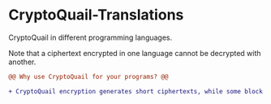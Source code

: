 # CryptoQuail-Translations
CryptoQuail in different programming languages.

Note that a ciphertext encrypted in one language cannot be decrypted with another.

```diff
@@ Why use CryptoQuail for your programs? @@

+ CryptoQuail encryption generates short ciphertexts, while some block ciphers generate ciphertexts way longer than the plaintext.
```
